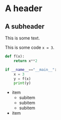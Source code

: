 # A header

## A subheader

This is some text.

This is some code `x = 3`.

```python
def f(x):
    return x**2

if __name__=="__main__":
    x = 3
    y = f(x)
    print(y)
```

- item
    - subitem
    - subitem
    - subitem
- item
